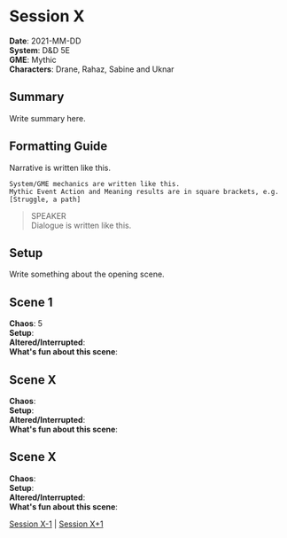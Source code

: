 # Session X


**Date**: 2021-MM-DD  
**System**: D&D 5E  
**GME**: Mythic  
**Characters**: Drane, Rahaz, Sabine and Uknar  


## Summary

Write summary here.





## Formatting Guide

Narrative is written like this.

    System/GME mechanics are written like this.  
    Mythic Event Action and Meaning results are in square brackets, e.g. [Struggle, a path]

> SPEAKER  
> Dialogue is written like this.  





## Setup

Write something about the opening scene.






## Scene 1

**Chaos**: 5  
**Setup**:  
**Altered/Interrupted**:  
**What's fun about this scene**:  






## Scene X

**Chaos**:  
**Setup**:  
**Altered/Interrupted**:  
**What's fun about this scene**:  






## Scene X

**Chaos**:  
**Setup**:  
**Altered/Interrupted**:  
**What's fun about this scene**:  




[Session X-1](https://github.com/jimmyturnip/[campaign-url]/blob/master/session-xx.md) | [Session X+1](https://github.com/jimmyturnip/[campaign-url]/blob/master/session-xx.md)